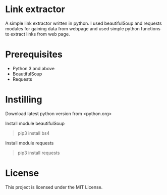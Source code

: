 # Link extractor

A simple link extractor written in python. I used beautifulSoup and requests modules for gaining data from webpage and used simple python functions to extract links from web page.

# Prerequisites
- Python 3 and above
- BeautifulSoup
- Requests

# Instilling
Download latest python version from 
<python.org>

Install module beautifulSoup
> pip3 install bs4

Install module requests
> pip3 install requests

# License 
This project is licensed under the MIT License.
